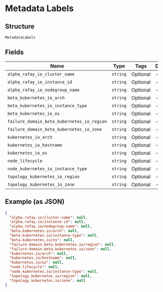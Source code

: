 
# Metadata Labels

## Structure

`MetadataLabels`

## Fields

| Name | Type | Tags | Description |
|  --- | --- | --- | --- |
| `alpha_rafay_io_cluster_name` | `string` | Optional | - |
| `alpha_rafay_io_instance_id` | `string` | Optional | - |
| `alpha_rafay_io_nodegroup_name` | `string` | Optional | - |
| `beta_kubernetes_io_arch` | `string` | Optional | - |
| `beta_kubernetes_io_instance_type` | `string` | Optional | - |
| `beta_kubernetes_io_os` | `string` | Optional | - |
| `failure_domain_beta_kubernetes_io_region` | `string` | Optional | - |
| `failure_domain_beta_kubernetes_io_zone` | `string` | Optional | - |
| `kubernetes_io_arch` | `string` | Optional | - |
| `kubernetes_io_hostname` | `string` | Optional | - |
| `kubernetes_io_os` | `string` | Optional | - |
| `node_lifecycle` | `string` | Optional | - |
| `node_kubernetes_io_instance_type` | `string` | Optional | - |
| `topology_kubernetes_io_region` | `string` | Optional | - |
| `topology_kubernetes_io_zone` | `string` | Optional | - |

## Example (as JSON)

```json
{
  "alpha.rafay.io/cluster-name": null,
  "alpha.rafay.io/instance-id": null,
  "alpha.rafay.io/nodegroup-name": null,
  "beta.kubernetes.io/arch": null,
  "beta.kubernetes.io/instance-type": null,
  "beta.kubernetes.io/os": null,
  "failure-domain.beta.kubernetes.io/region": null,
  "failure-domain.beta.kubernetes.io/zone": null,
  "kubernetes.io/arch": null,
  "kubernetes.io/hostname": null,
  "kubernetes.io/os": null,
  "node-lifecycle": null,
  "node.kubernetes.io/instance-type": null,
  "topology.kubernetes.io/region": null,
  "topology.kubernetes.io/zone": null
}
```


